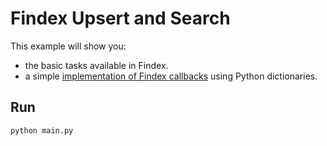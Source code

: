# Findex Upsert and Search

This example will show you:

- the basic tasks available in Findex.
- a simple [implementation of Findex callbacks](./findex_dict.py) using Python dictionaries.

## Run

```bash
python main.py
```
